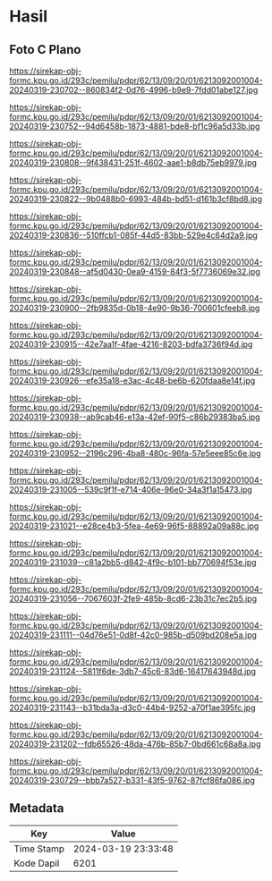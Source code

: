 # Hasil

## Foto C Plano

https://sirekap-obj-formc.kpu.go.id/293c/pemilu/pdpr/62/13/09/20/01/6213092001004-20240319-230702--860834f2-0d76-4996-b9e9-7fdd01abe127.jpg

https://sirekap-obj-formc.kpu.go.id/293c/pemilu/pdpr/62/13/09/20/01/6213092001004-20240319-230752--94d6458b-1873-4881-bde8-bf1c96a5d33b.jpg

https://sirekap-obj-formc.kpu.go.id/293c/pemilu/pdpr/62/13/09/20/01/6213092001004-20240319-230808--9f438431-251f-4602-aae1-b8db75eb9979.jpg

https://sirekap-obj-formc.kpu.go.id/293c/pemilu/pdpr/62/13/09/20/01/6213092001004-20240319-230822--9b0488b0-6993-484b-bd51-d161b3cf8bd8.jpg

https://sirekap-obj-formc.kpu.go.id/293c/pemilu/pdpr/62/13/09/20/01/6213092001004-20240319-230836--510ffcb1-085f-44d5-83bb-529e4c64d2a9.jpg

https://sirekap-obj-formc.kpu.go.id/293c/pemilu/pdpr/62/13/09/20/01/6213092001004-20240319-230848--af5d0430-0ea9-4159-84f3-5f7736069e32.jpg

https://sirekap-obj-formc.kpu.go.id/293c/pemilu/pdpr/62/13/09/20/01/6213092001004-20240319-230900--2fb9835d-0b18-4e90-9b36-700601cfeeb8.jpg

https://sirekap-obj-formc.kpu.go.id/293c/pemilu/pdpr/62/13/09/20/01/6213092001004-20240319-230915--42e7aa1f-4fae-4216-8203-bdfa3736f94d.jpg

https://sirekap-obj-formc.kpu.go.id/293c/pemilu/pdpr/62/13/09/20/01/6213092001004-20240319-230926--efe35a18-e3ac-4c48-be6b-620fdaa8e14f.jpg

https://sirekap-obj-formc.kpu.go.id/293c/pemilu/pdpr/62/13/09/20/01/6213092001004-20240319-230938--ab9cab46-e13a-42ef-90f5-c86b29383ba5.jpg

https://sirekap-obj-formc.kpu.go.id/293c/pemilu/pdpr/62/13/09/20/01/6213092001004-20240319-230952--2196c296-4ba8-480c-96fa-57e5eee85c6e.jpg

https://sirekap-obj-formc.kpu.go.id/293c/pemilu/pdpr/62/13/09/20/01/6213092001004-20240319-231005--539c9f1f-e714-406e-96e0-34a3f1a15473.jpg

https://sirekap-obj-formc.kpu.go.id/293c/pemilu/pdpr/62/13/09/20/01/6213092001004-20240319-231021--e28ce4b3-5fea-4e69-96f5-88892a09a88c.jpg

https://sirekap-obj-formc.kpu.go.id/293c/pemilu/pdpr/62/13/09/20/01/6213092001004-20240319-231039--c81a2bb5-d842-4f9c-b101-bb770694f53e.jpg

https://sirekap-obj-formc.kpu.go.id/293c/pemilu/pdpr/62/13/09/20/01/6213092001004-20240319-231056--7067603f-2fe9-485b-8cd6-23b31c7ec2b5.jpg

https://sirekap-obj-formc.kpu.go.id/293c/pemilu/pdpr/62/13/09/20/01/6213092001004-20240319-231111--04d76e51-0d8f-42c0-985b-d509bd208e5a.jpg

https://sirekap-obj-formc.kpu.go.id/293c/pemilu/pdpr/62/13/09/20/01/6213092001004-20240319-231124--5811f6de-3db7-45c6-83d6-16417643948d.jpg

https://sirekap-obj-formc.kpu.go.id/293c/pemilu/pdpr/62/13/09/20/01/6213092001004-20240319-231143--b31bda3a-d3c0-44b4-9252-a70f1ae395fc.jpg

https://sirekap-obj-formc.kpu.go.id/293c/pemilu/pdpr/62/13/09/20/01/6213092001004-20240319-231202--fdb65526-48da-476b-85b7-0bd661c68a8a.jpg

https://sirekap-obj-formc.kpu.go.id/293c/pemilu/pdpr/62/13/09/20/01/6213092001004-20240319-230729--bbb7a527-b331-43f5-9762-87fcf86fa086.jpg


## Metadata

| Key        | Value               |
| ---------- | ------------------- |
| Time Stamp | 2024-03-19 23:33:48 |
| Kode Dapil | 6201                |



